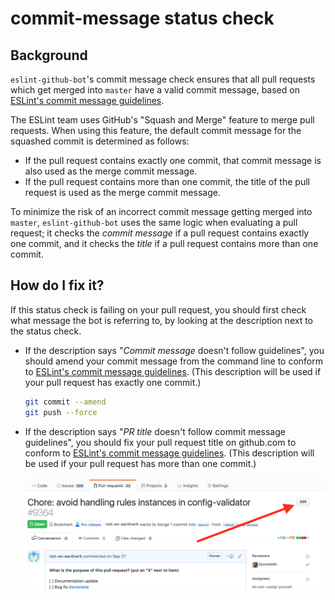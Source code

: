 # commit-message status check

## Background

`eslint-github-bot`'s commit message check ensures that all pull requests which get merged into `master` have a valid commit message, based on [ESLint's commit message guidelines](https://eslint.org/docs/developer-guide/contributing/pull-requests#step-2-make-your-changes).

The ESLint team uses GitHub's "Squash and Merge" feature to merge pull requests. When using this feature, the default commit message for the squashed commit is determined as follows:

* If the pull request contains exactly one commit, that commit message is also used as the merge commit message.
* If the pull request contains more than one commit, the title of the pull request is used as the merge commit message.

To minimize the risk of an incorrect commit message getting merged into `master`, `eslint-github-bot` uses the same logic when evaluating a pull request; it checks the *commit message* if a pull request contains exactly one commit, and it checks the *title* if a pull request contains more than one commit.

## How do I fix it?

If this status check is failing on your pull request, you should first check what message the bot is referring to, by looking at the description next to the status check.

* If the description says "*Commit message* doesn't follow guidelines", you should amend your commit message from the command line to conform to [ESLint's commit message guidelines](https://eslint.org/docs/developer-guide/contributing/pull-requests#step-2-make-your-changes). (This description will be used if your pull request has exactly one commit.)

    ```bash
    git commit --amend
    git push --force
    ```

* If the description says "*PR title* doesn't follow commit message guidelines", you should fix your pull request title on github.com to conform to [ESLint's commit message guidelines](https://eslint.org/docs/developer-guide/contributing/pull-requests#step-2-make-your-changes). (This description will be used if your pull request has more than one commit.)

    ![](./edit-pr-title-explanation.png)
